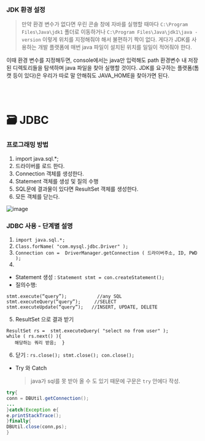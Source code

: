 ### JDK 환경 설정
  > 만약 환경 변수가 없다면 우린 콘솔 창에 자바를 실행할 때마다 `C:\Program Files\Java\jdk1` 폴더로 이동하거나 `C:\Program Files\Java\jdk1\java -version` 이렇게 위치를 지정해줘야 해서 불편하기 짝이 없다. 게다가 JDK를 사용하는 개발 플랫폼에 매번 java 파일이 설치된 위치를 일일이 적어줘야 한다. 

이때 환경 변수를 지정해두면, console에서는 java만 입력해도 path 환경변수 내 저장된 디렉토리들을 탐색하며 java 파일을 찾아 실행할 것이다. JDK를 요구하는 플랫폼(톰캣 등이 있다)은 우리가 따로 말 안해줘도 JAVA_HOME을 찾아가면 된다.

<br>
<br>

🗃 JDBC
===
### 프로그래밍 방법
1. import java.sql.*;
2. 드라이버를 로드 한다.
3. Connection 객체를 생성한다.
4. Statement 객체를 생성 및 질의 수행
5. SQL문에 결과물이 있다면 ResultSet 객체를 생성한다.
6. 모든 객체를 닫는다.

![image](https://cphinf.pstatic.net/mooc/20180201_49/1517475141729UGWfv_PNG/2_11_1_JDBC_.png)

### JDBC 사용 - 단계별 설명
1. `import java.sql.*;`
2. `Class.forName( "com.mysql.jdbc.Driver" );`
3. `Connection con =  DriverManager.getConnection ( 드라이버주소, ID, PWD );`
4.
- Statement 생성 : `Statement stmt = con.createStatement();`
- 질의수행:
```mySQL
stmt.execute(“query”);           //any SQL
stmt.executeQuery(“query”);     //SELECT
stmt.executeUpdate(“query”);   //INSERT, UPDATE, DELETE
```
5. ResultSet 으로 결과 받기
```mySQL
ResultSet rs =  stmt.executeQuery( "select no from user" );
while ( rs.next() ){
   해당하는 쿼리 받음;  }
```
6. 닫기 : `rs.close(); stmt.close(); con.close();`
- Try 와 Catch
  > java가 sql를 못 받아 올 수 도 있기 때문에 구문은 `try` 안에다 작성.
 ```Java
 try{
 conn = DBUtil.getConnection();
 ...
 }catch(Exception e{
 e.printStackTrace();
 }finally{
 DBUtil.close(conn,ps);
 }
```
